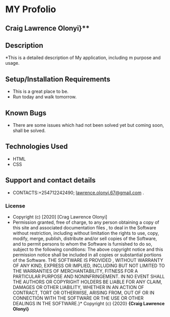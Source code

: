 # MY Profolio #
## Craig Lawrence Olonyi}**
## Description
*This is a detailed description of My application, including m purpose and usage.
## Setup/Installation Requirements
* This is a great place to be.
* Run today and walk tomorrow.
## Known Bugs
* There are some issues which had not been solved yet but coming soon, shall be solved.
## Technologies Used
* HTML
* CSS
## Support and contact details
* CONTACTS:+254712242490; lawrence.olonyi.67@gmail.com .
### License
* Copyright (c) [2020] [Crag Lawrence Olonyi]
* Permission granted, free of charge, to any person obtaining a copy
  of this site and associated documentation files , to deal
  in the Software without restriction, including without limitation the rights
  to use, copy, modify, merge, publish, distribute and/or sell
  copies of the Software, and to permit persons to whom the Software is
  furnished to do so, subject to the following conditions:
  The above copyright notice and this permission notice shall be included in all
  copies or substantial portions of the Software.
  THE SOFTWARE IS PROVIDED , WITHOUT WARRANTY OF ANY KIND, EXPRESS OR
  IMPLIED, INCLUDING BUT NOT LIMITED TO THE WARRANTIES OF MERCHANTABILITY,
  FITNESS FOR A PARTICULAR PURPOSE AND NONINFRINGEMENT. IN NO EVENT SHALL THE
  AUTHORS OR COPYRIGHT HOLDERS BE LIABLE FOR ANY CLAIM, DAMAGES OR OTHER
  LIABILITY, WHETHER IN AN ACTION OF CONTRACT, TORT OR OTHERWISE, ARISING FROM,
  OUT OF OR IN CONNECTION WITH THE SOFTWARE OR THE USE OR OTHER DEALINGS IN THE
  SOFTWARE.}*
  Copyright (c) {2020} **{Craig Lawrence Olonyi}**
 






